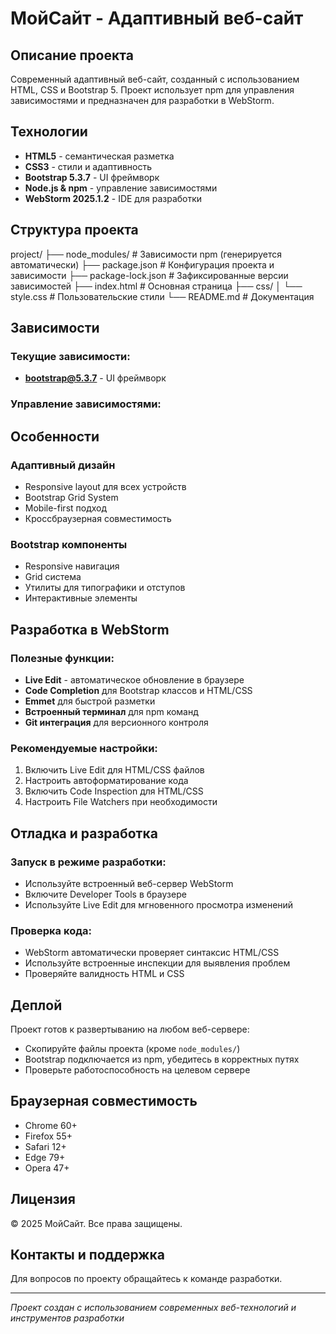 # МойСайт - Адаптивный веб-сайт

## Описание проекта
Современный адаптивный веб-сайт, созданный с использованием HTML, CSS и Bootstrap 5. Проект использует npm для управления зависимостями и предназначен для разработки в WebStorm.

## Технологии
- **HTML5** - семантическая разметка
- **CSS3** - стили и адаптивность  
- **Bootstrap 5.3.7** - UI фреймворк
- **Node.js & npm** - управление зависимостями
- **WebStorm 2025.1.2** - IDE для разработки

## Структура проекта

project/ ├── node_modules/ # Зависимости npm (генерируется автоматически) ├── package.json # Конфигурация проекта и зависимости ├── package-lock.json # Зафиксированные версии зависимостей ├── index.html # Основная страница ├── css/ │ └── style.css # Пользовательские стили └── README.md # Документация

## Зависимости

### Текущие зависимости:
- **bootstrap@5.3.7** - UI фреймворк

### Управление зависимостями:

## Особенности

### Адаптивный дизайн
- Responsive layout для всех устройств
- Bootstrap Grid System
- Mobile-first подход
- Кроссбраузерная совместимость

### Bootstrap компоненты
- Responsive навигация
- Grid система
- Утилиты для типографики и отступов
- Интерактивные элементы

## Разработка в WebStorm

### Полезные функции:
- **Live Edit** - автоматическое обновление в браузере
- **Code Completion** для Bootstrap классов и HTML/CSS
- **Emmet** для быстрой разметки
- **Встроенный терминал** для npm команд
- **Git интеграция** для версионного контроля

### Рекомендуемые настройки:
1. Включить Live Edit для HTML/CSS файлов
2. Настроить автоформатирование кода
3. Включить Code Inspection для HTML/CSS
4. Настроить File Watchers при необходимости

## Отладка и разработка

### Запуск в режиме разработки:
- Используйте встроенный веб-сервер WebStorm
- Включите Developer Tools в браузере
- Используйте Live Edit для мгновенного просмотра изменений

### Проверка кода:
- WebStorm автоматически проверяет синтаксис HTML/CSS
- Используйте встроенные инспекции для выявления проблем
- Проверяйте валидность HTML и CSS

## Деплой
Проект готов к развертыванию на любом веб-сервере:
- Скопируйте файлы проекта (кроме `node_modules/`)
- Bootstrap подключается из npm, убедитесь в корректных путях
- Проверьте работоспособность на целевом сервере

## Браузерная совместимость
- Chrome 60+
- Firefox 55+
- Safari 12+
- Edge 79+
- Opera 47+

## Лицензия
© 2025 МойСайт. Все права защищены.

## Контакты и поддержка
Для вопросов по проекту обращайтесь к команде разработки.

---
*Проект создан с использованием современных веб-технологий и инструментов разработки*